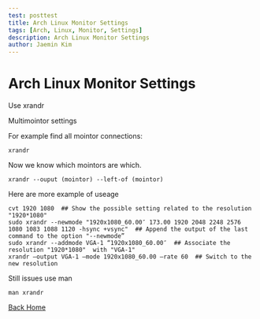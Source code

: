 ```yaml
---
test: posttest
title: Arch Linux Monitor Settings
tags: [Arch, Linux, Monitor, Settings]
description: Arch Linux Monitor Settings
author: Jaemin Kim
--- 
```


# Arch Linux Monitor Settings

Use xrandr

Multimointor settings

For example find all mointor connections:

	xrandr

Now we know which mointors are which.

	xrandr --ouput (mointor) --left-of (mointor) 

Here are more example of useage

	cvt 1920 1080  ## Show the possible setting related to the resolution "1920*1080"
	sudo xrandr --newmode "1920x1080_60.00″ 173.00 1920 2048 2248 2576 1080 1083 1088 1120 -hsync +vsync"  ## Append the output of the last command to the option "--newmode”
	sudo xrandr --addmode VGA-1 “1920x1080_60.00″  ## Associate the resolution "1920*1080"  with "VGA-1"
	xrandr –output VGA-1 –mode 1920x1080_60.00 –rate 60  ## Switch to the new resolution

Still issues use man

	man xrandr

[Back Home](https://jaemnkm.github.io/jekyll-now/)